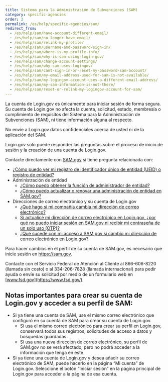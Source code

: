```yaml
---
title: Sistema para la Administración de Subvenciones (SAM)
category: specific-agencies
order: 2
permalink: /es/help/specific-agencies/sam/
redirect_from:
  - /es/help/sam/have-account-different-email/
  - /es/help/sam/no-longer-have-email/
  - /es/help/sam/relink-my-profile/
  - /es/help/sam/username-and-password-sign-in/
  - /es/help/sam/where-is-my-profile-info/
  - /es/help/sam/why-is-sam-using-login-gov/
  - /es/help/sam/change-account-settings/
  - /es/help/sam/why-sam-uses-logingov/
  - /es/help/sam/cant-sign-in-or-reset-my-password-sam-account/
  - /es/help/sam/my-email-address-used-for-sam-is-not-available/
  - /es/help/sam/my-logingov-account-uses-a-different-email-address/
  - /es/help/sam/my-sam-information-is-not-there/
  - /es/help/sam/reset-or-relink-my-logingov-account-for-sam/
---
```


La cuenta de Login.gov es únicamente para iniciar sesión de forma segura. Su cuenta de Login.gov no afecta la cuenta, solicitud, estado, membresía o cumplimiento de requisitos del Sistema para la Administración de Subvenciones (SAM), ni tiene información alguna al respecto.

No envíe a Login.gov datos confidenciales acerca de usted ni de la aplicación del SAM.

Login.gov solo puede responder las preguntas sobre el proceso de inicio de sesión y la creación de una cuenta de Login.gov.

Contacte directamente con [SAM.gov](https://sam.gov/) si tiene pregunta relacionada con:

* [¿Cómo puedo ver mi registro de identificador único de entidad (UEID) o registro de entidad?](https://www.fsd.gov/gsafsd_sp?id=kb_article_view&sysparm_article=KB0041254)
* Administración de entidad
  * [¿Cómo puedo obtener la función de administrador de entidad?](https://www.fsd.gov/gsafsd_sp?id=kb_article_view&sysparm_article=KB0016652)
  * [¿Cómo puedo actualizar o renovar una administración de entidad en SAM.gov?](https://www.fsd.gov/gsafsd_sp?id=kb_article_view&sysparm_article=KB0016307)
* Direcciones de correo electrónico y su cuenta de Login.gov
  * [¿Qué hago si mi compañía cambia mi dirección de correo electrónico?](https://www.fsd.gov/gsafsd_sp?id=gsafsd_kb_articles&sys_id=6d69d674879b355065b70ed40cbb35e9)
  * [Si actualicé mi dirección de correo electrónico en Login.gov, ¿por qué no puedo iniciar sesión en SAM.gov ni recibir mi contraseña de un solo uso (OTP)?](https://www.fsd.gov/gsafsd_sp?id=gsafsd_kb_articles&sys_id=da7c0c411bcdfd142fe5ed7ae54bcb4c)
  * [¿Qué sucede con mi acceso a SAM.gov si cambio mi dirección de correo electrónico en Login.gov?](https://www.fsd.gov/gsafsd_sp?id=gsafsd_kb_articles&sys_id=9f6f9c311b6d7150c5c4dd39bc4bcb22)

Para hacer cambios en el perfil de su cuenta de SAM.gov, es necesario que inicie sesión en <https://sam.gov>.

Contacte con el Servicio Federal de Atención al Cliente al 866-606-8220 (llamada sin costo) o al 334-206-7828 (llamada internacional) para pedir ayuda o envíe su solicitud por medio de un formulario web en [www.fsd.gov](https://www.fsd.gov/).

## Notas importantes para crear su cuenta de Login.gov y acceder a su perfil de SAM:
* Si ya tiene una cuenta de SAM, use el mismo correo electrónico que configuró en su cuenta de SAM para crear su cuenta de Login.gov.
  * Si usa el mismo correo electrónico para crear su perfil en Login.gov, conservará todos sus registros, solicitudes de acceso a datos y búsquedas guardadas.
  * Si usa una nueva dirección de correo electrónico, su perfil de SAM.gov no se verá afectado, pero no podrá acceder a la información que tenga en este.
* Si ya tiene una cuenta de Login.gov y desea añadir su correo electrónico de SAM, puede hacerlo en la página “Mi cuenta” de Login.gov. Seleccione el botón “Iniciar sesión” en la página principal de Login.gov para acceder a la página de esa cuenta.

